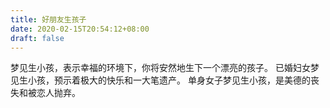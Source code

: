 ```yaml
---
title: 好朋友生孩子
date: 2020-02-15T20:54:12+08:00
draft: false
---
```


梦见生小孩，表示幸福的环境下，你将安然地生下一个漂亮的孩子。
已婚妇女梦见生小孩，预示着极大的快乐和一大笔遗产。
单身女子梦见生小孩，是美德的丧失和被恋人抛弃。
